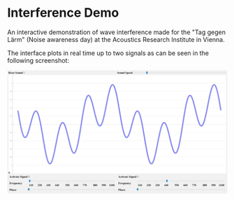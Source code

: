 # Interference Demo

An interactive demonstration of wave interference made for the "Tag gegen Lärm" (Noise awareness day) at the Acoustics Research Institute in Vienna.

The interface plots in real time up to two signals as can be seen in the following screenshot:

![Alt text](/interference.jpg?raw=true=480x270 "Screenshot of the interface" )
